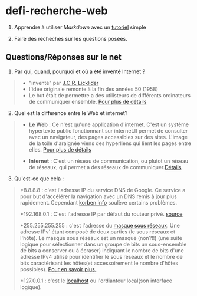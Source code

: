 # defi-recherche-web #

1. Apprendre à utiliser _Markdown_ avec un [tutoriel](http://www.markdowntutorial.com) simple

2. Faire des recheches sur les questions posées.

## Questions/Réponses sur le net ##

1. Par qui, quand, pourquoi et où a été inventé Internet ?
>* "inventé" par [ J.C.R. Licklider](https://fr.wikipedia.org/wiki/Joseph_Carl_Robnett_Licklider)
>* l'idée originale remonte à la fin des années 50 (1958)
>* Le but était de permettre a des utilisteurs de différents ordinateurs de communiquer ensemble.
[Pour plus de détails](https://fr.wikipedia.org/wiki/Histoire_d'Internet#Chronologie_s.C3.A9lective)

2. Quel est la difference entre le Web et internet?

>* **Le Web** : Ce n'est qu'une application d'internet. C'est un système hypertexte public fonctionnant sur internet.Il permet de consulter avec un navigateur, des pages accessibles sur des sites. L'image de la toile d'araignée viens des hyperliens qui lient les pages entre elles. [Pour plus de détails](https://fr.wikipedia.org/wiki/World_Wide_Web)
>
>* **Internet** : C'est un réseau de communication, ou plutot un réseau de réseaux, qui permet a des réseaux de communiquer.[Détails](https://fr.wikipedia.org/wiki/Internet)

3. Qu'est-ce que cela :

>*8.8.8.8 : c'est l'adresse IP du service DNS de Google. Ce service a pour but d'accélérer la navigation avec un DNS remis à jour plus rapidement. Cependant [korben.info](https://korben.info/dns-google.html) soulève certains problèmes.
>
>*192.168.0.1 : C'est l'adresse IP par défaut du routeur privé.
[source](https://www.lifewire.com/192-168-0-1-818066)
>
>*255.255.255.255 : c'est l'adresse du [masque sous réseaux](https://fr.wikipedia.org/wiki/Sous-r%C3%A9seau#Masque_de_sous-r.C3.A9seau). Une adresse IPv' étant composé de deux parties (le sous réseaux et l'hôte). Le masque sous réseaux est un masque (non?!!) (une suite logique pour sélectionner dans un groupe de bits un sous-ensemble de bits a conserver ou à écraser) indiquant le nombre de bits d'une adresse IPv4 utilisé pour identifier le sous réseaux et le nombre de bits caractérisant les hôtes(et accessoirement le nombre d'hôtes possibles). [Pour en savoir plus.](https://fr.wikipedia.org/wiki/Sous-r%C3%A9seau#Masque_de_sous-r.C3.A9seau)
>
>*127.0.0.1 : c'est le [localhost](https://fr.wikipedia.org/wiki/Localhost) ou l'ordianteur local(son interface logique).


